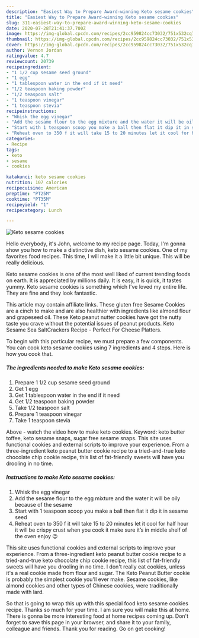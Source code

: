 ```yaml
---
description: "Easiest Way to Prepare Award-winning Keto sesame cookies"
title: "Easiest Way to Prepare Award-winning Keto sesame cookies"
slug: 311-easiest-way-to-prepare-award-winning-keto-sesame-cookies
date: 2020-07-28T21:41:37.700Z
image: https://img-global.cpcdn.com/recipes/2cc959824cc73032/751x532cq70/keto-sesame-cookies-recipe-main-photo.jpg
thumbnail: https://img-global.cpcdn.com/recipes/2cc959824cc73032/751x532cq70/keto-sesame-cookies-recipe-main-photo.jpg
cover: https://img-global.cpcdn.com/recipes/2cc959824cc73032/751x532cq70/keto-sesame-cookies-recipe-main-photo.jpg
author: Vernon Jordan
ratingvalue: 4.7
reviewcount: 20739
recipeingredient:
- "1 1/2 cup sesame seed ground"
- "1 egg"
- "1 tablespoon water in the end if it need"
- "1/2 teaspoon baking powder"
- "1/2 teaspoon salt"
- "1 teaspoon vinegar"
- "1 teaspoon stevia"
recipeinstructions:
- "Whisk the egg vinegar"
- "Add the sesame flour to the egg mixture and the water it will be oily because of the sesame"
- "Start with 1 teaspoon scoop you make a ball then flat it dip it in sesame seed"
- "Reheat oven to 350 f it will take 15 to 20 minutes let it cool for half hour it will be crispy crust when you cook it make sure it’s in middle shelf of the oven enjoy 😉"
categories:
- Recipe
tags:
- keto
- sesame
- cookies

katakunci: keto sesame cookies 
nutrition: 107 calories
recipecuisine: American
preptime: "PT25M"
cooktime: "PT35M"
recipeyield: "1"
recipecategory: Lunch

---
```



![Keto sesame cookies](https://img-global.cpcdn.com/recipes/2cc959824cc73032/751x532cq70/keto-sesame-cookies-recipe-main-photo.jpg)

Hello everybody, it's John, welcome to my recipe page. Today, I'm gonna show you how to make a distinctive dish, keto sesame cookies. One of my favorites food recipes. This time, I will make it a little bit unique. This will be really delicious.

Keto sesame cookies is one of the most well liked of current trending foods on earth. It is appreciated by millions daily. It is easy, it is quick, it tastes yummy. Keto sesame cookies is something which I've loved my entire life. They are fine and they look fantastic.

This article may contain affiliate links. These gluten free Sesame Cookies are a cinch to make and are also healthier with ingredients like almond flour and grapeseed oil. These Keto peanut nutter cookies have got the nutty taste you crave without the potential issues of peanut products. Keto Sesame Sea SaltCrackers Recipe - Perfect For Cheese Platters.


To begin with this particular recipe, we must prepare a few components. You can cook keto sesame cookies using 7 ingredients and 4 steps. Here is how you cook that.

<!--inarticleads1-->

##### The ingredients needed to make Keto sesame cookies:

1. Prepare 1 1/2 cup sesame seed ground
1. Get 1 egg
1. Get 1 tablespoon water in the end if it need
1. Get 1/2 teaspoon baking powder
1. Take 1/2 teaspoon salt
1. Prepare 1 teaspoon vinegar
1. Take 1 teaspoon stevia


Above - watch the video how to make keto cookies. Keyword: keto butter toffee, keto sesame snaps, sugar free sesame snaps. This site uses functional cookies and external scripts to improve your experience. From a three-ingredient keto peanut butter cookie recipe to a tried-and-true keto chocolate chip cookie recipe, this list of fat-friendly sweets will have you drooling in no time. 

<!--inarticleads2-->

##### Instructions to make Keto sesame cookies:

1. Whisk the egg vinegar
1. Add the sesame flour to the egg mixture and the water it will be oily because of the sesame
1. Start with 1 teaspoon scoop you make a ball then flat it dip it in sesame seed
1. Reheat oven to 350 f it will take 15 to 20 minutes let it cool for half hour it will be crispy crust when you cook it make sure it’s in middle shelf of the oven enjoy 😉


This site uses functional cookies and external scripts to improve your experience. From a three-ingredient keto peanut butter cookie recipe to a tried-and-true keto chocolate chip cookie recipe, this list of fat-friendly sweets will have you drooling in no time. I don&#39;t really eat cookies, unless it&#39;s a real cookie made from flour and sugar. The Keto Peanut Butter cookie is probably the simplest cookie you&#39;ll ever make. Sesame cookies, like almond cookies and other types of Chinese cookies, were traditionally made with lard. 

So that is going to wrap this up with this special food keto sesame cookies recipe. Thanks so much for your time. I am sure you will make this at home. There is gonna be more interesting food at home recipes coming up. Don't forget to save this page in your browser, and share it to your family, colleague and friends. Thank you for reading. Go on get cooking!
